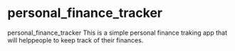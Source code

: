 # personal_finance_tracker
personal_finance_tracker
This is a simple personal finance traking app that will helppeople to keep track of their finances.
